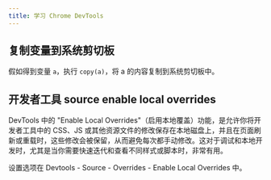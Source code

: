 ```yaml
---
title: 学习 Chrome DevTools
---
```



## 复制变量到系统剪切板

假如得到变量 `a`，执行 `copy(a)`，将 a 的内容复制到系统剪切板中。

## 开发者工具 source enable local overrides

DevTools 中的 "Enable Local Overrides"（启用本地覆盖）功能，是允许你将开发者工具中的 CSS、JS 或其他资源文件的修改保存在本地磁盘上，并且在页面刷新或重载时，这些修改会被保留，从而避免每次都手动修改。这对于调试和本地开发时，尤其是当你需要快速迭代和查看不同样式或脚本时，非常有用。

设置选项在 Devtools - Source - Overrides - Enable Local Overrides 中。
